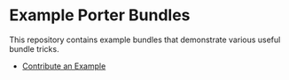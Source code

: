 # Example Porter Bundles

This repository contains example bundles that demonstrate various useful bundle tricks.

* [Contribute an Example](./CONTRIBUTING.md)
